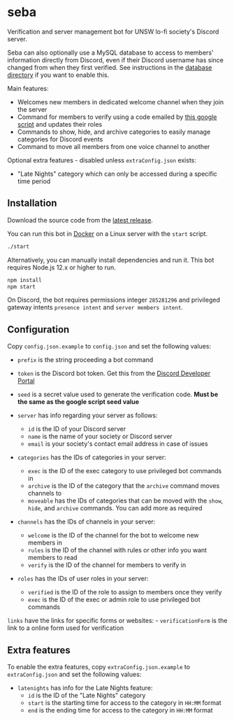 # seba

Verification and server management bot for UNSW lo-fi society's Discord server.

Seba can also optionally use a MySQL database to access to members' information directly from Discord, even if their Discord username has since changed from when they first verified. See instructions in the [database directory](database) if you want to enable this.

Main features:

* Welcomes new members in dedicated welcome channel when they join the server
* Command for members to verify using a code emailed by [this google script](https://github.com/mtsev/seba-form-script) and updates their roles
* Commands to show, hide, and archive categories to easily manage categories for Discord events
* Command to move all members from one voice channel to another

Optional extra features - disabled unless `extraConfig.json` exists:

* "Late Nights" category which can only be accessed during a specific time period

## Installation

Download the source code from the [latest release](https://github.com/mtsev/seba/releases/latest).

You can run this bot in [Docker](https://docs.docker.com/get-docker/) on a Linux server with the `start` script.

```sh
./start
```

Alternatively, you can manually install dependencies and run it. This bot requires Node.js 12.x or higher to run.

```sh
npm install
npm start
```

On Discord, the bot requires permissions integer `285281296` and privileged gateway intents `presence intent` and `server members intent`.

## Configuration

Copy `config.json.example` to `config.json` and set the following values:

* `prefix` is the string proceeding a bot command
* `token` is the Discord bot token. Get this from the [Discord Developer Portal](https://discordapp.com/developers/applications/)
* `seed` is a secret value used to generate the verification code. **Must be the same as the google script seed value**

* `server` has info regarding your server as follows:
  * `id` is the ID of your Discord server
  * `name` is the name of your society or Discord server
  * `email` is your society's contact email address in case of issues

* `categories` has the IDs of categories in your server:
  * `exec` is the ID of the exec category to use privileged bot commands in
  * `archive` is the ID of the category that the `archive` command moves channels to
  * `moveable` has the IDs of categories that can be moved with the `show`, `hide`, and `archive` commands. You can add more as required

* `channels` has the IDs of channels in your server:
  * `welcome` is the ID of the channel for the bot to welcome new members in
  * `rules` is the ID of the channel with rules or other info you want members to read
  * `verify` is the ID of the channel for members to verify in

* `roles` has the IDs of user roles in your server:
  * `verified` is the ID of the role to assign to members once they verify
  * `exec` is the ID of the exec or admin role to use privileged bot commands

`links` have the links for specific forms or websites:
    - `verificationForm` is the link to a online form used for verification

## Extra features

To enable the extra features, copy `extraConfig.json.example` to `extraConfig.json` and set the following values:

* `latenights` has info for the Late Nights feature:
  * `id` is the ID of the "Late Nights" category
  * `start` is the starting time for access to the category in `HH:MM` format
  * `end` is the ending time for access to the category in `HH:MM` format
